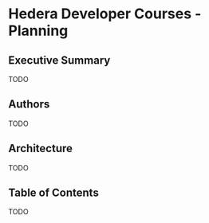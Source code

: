 # Hedera Developer Courses - Planning

## Executive Summary

TODO

## Authors

TODO

## Architecture

TODO

## Table of Contents

TODO
